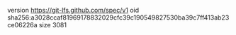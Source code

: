 version https://git-lfs.github.com/spec/v1
oid sha256:a3028ccaf81969178832029cfc39c190549827530ba39c7ff413ab23ce06226a
size 3081
